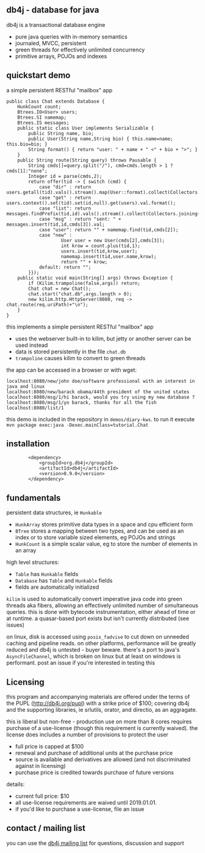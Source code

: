 ## db4j - database for java

db4j is a transactional database engine
- pure java queries with in-memory semantics
- journaled, MVCC, persistent
- green threads for effectively unlimited concurrency
- primitive arrays, POJOs and indexes

## quickstart demo

a simple persistent RESTful "mailbox" app

```
public class Chat extends Database {
    HunkCount count;
    Btrees.IO<User> users;
    Btrees.SI namemap;
    Btrees.IS messages;
    public static class User implements Serializable {
        public String name, bio;
        public User(String name,String bio) { this.name=name; this.bio=bio; }
        String format() { return "user: " + name + " <" + bio + ">"; }
    }    
    public String route(String query) throws Pausable {
        String cmds[]=query.split("/"), cmd=cmds.length > 1 ? cmds[1]:"none";
        Integer id = parse(cmds,2);
        return offer(tid -> { switch (cmd) {
            case "dir" : return users.getall(tid).vals().stream().map(User::format).collect(Collectors.joining("\n"));
            case "get" : return users.context().set(tid).set(id,null).get(users).val.format();
            case "list": return messages.findPrefix(tid,id).vals().stream().collect(Collectors.joining("\n"));
            case "msg" : return "sent: " + messages.insert(tid,id,cmds[3]).val;
            case "user": return "" + namemap.find(tid,cmds[2]);
            case "new" : 
                    User user = new User(cmds[2],cmds[3]);
                    int krow = count.plus(tid,1);
                    users.insert(tid,krow,user);
                    namemap.insert(tid,user.name,krow);
                    return "" + krow;
            default: return "";
        }});
    public static void main(String[] args) throws Exception {
        if (Kilim.trampoline(false,args)) return;
        Chat chat = new Chat();
        chat.start("chat.db",args.length > 0);
        new kilim.http.HttpServer(8080, req -> chat.route(req.uriPath)+"\n");
    }
}

```

this implements a simple persistent RESTful "mailbox" app
- uses the webserver built-in to kilim, but jetty or another server can be used instead
- data is stored persistently in the file `chat.db`
- `trampoline` causes kilim to convert to green threads

the app can be accessed in a browser or with wget:
```
localhost:8080/new/john doe/software professional with an interest in java and linux
localhost:8080/new/barack obama/44th president of the united states
localhost:8080/msg/1/hi barack, would you try using my new database ?
localhost:8080/msg/1/yo barack, thanks for all the fish
localhost:8080/list/1
```

this demo is included in the repository in `demos/diary-kws`. 
to run it execute `mvn package exec:java -Dexec.mainClass=tutorial.Chat`








## installation

```
        <dependency>
            <groupId>org.db4j</groupId>
            <artifactId>db4j</artifactId>
            <version>0.9.0</version>
        </dependency>
```

## fundamentals

persistent data structures, ie `Hunkable`
- `HunkArray` stores primitive data types in a space and cpu efficient form
- `BTree` stores a mapping between two types, and can be used as an index or to store variable sized elements, eg POJOs and strings
- `HunkCount` is a simple scalar value, eg to store the number of elements in an array


high level structures:
- `Table` has `Hunkable` fields
- `Database` has `Table` and `Hunkable` fields
- fields are automatically initialized

`kilim` is used to automatically convert imperative java code into green threads aka fibers, 
allowing an effectively unlimited number of simultaneous queries.
this is done with bytecode instrumentation, either ahead of time or at runtime.
a quasar-based port exists but isn't currently distributed (see issues)

on linux, disk is accessed using `posix_fadvise` to cut down on unneeded caching and pipeline reads. 
on other platforms, performance will be greatly reduced and db4j is untested - buyer beware.
there's a port to java's `AsyncFileChannel`, which is broken on linux but at least on windows is performant.
post an issue if you're interested in testing this



## Licensing


this program and accompanying materials are offered under the terms of the
PUPL (http://db4j.org/pupl) with a strike price of $100;
covering db4j and the supporting libraries, ie srlutils, orator, and directio, as an aggragate.

this is liberal but non-free - production use on more than 8 cores requires purchase of a use-license
(though this requirement is currently waived).
the license does includes a number of provisions to protect the user
- full price is capped at $100
- renewal and purchase of additional units at the purchase price
- source is available and derivatives are allowed (and not discriminated against in licensing)
- purchase price is credited towards purchase of future versions

details:
- current full price: $10
- all use-license requirements are waived until 2019.01.01.
- if you'd like to purchase a use-license, file an issue



## contact / mailing list

you can use the [db4j mailing list](https://groups.google.com/forum/#!forum/db4j) for questions, discussion and support


